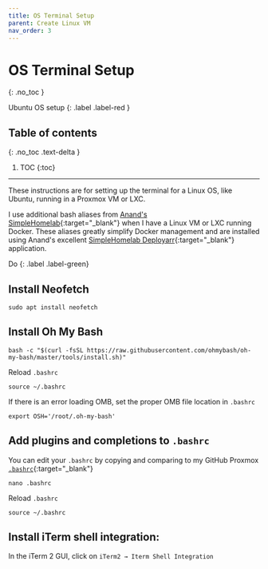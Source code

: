```yaml
---
title: OS Terminal Setup
parent: Create Linux VM
nav_order: 3
---
```


# OS Terminal Setup
{: .no_toc }

Ubuntu OS setup
{: .label .label-red }

## Table of contents
{: .no_toc .text-delta }

1. TOC
{:toc}

---
These instructions are for setting up the terminal for a Linux OS, like Ubuntu, running in a Proxmox VM or LXC.

I use additional bash aliases from [Anand's SimpleHomelab](https://github.com/SimpleHomelab/docker-traefik/blob/master/shared/config/bash_aliases){:target="_blank"} when I have a Linux VM or LXC running Docker. These aliases greatly simplify Docker management and are installed using Anand's excellent [SimpleHomelab Deployarr](https://github.com/SimpleHomelab/deployarr){:target="_blank"} application.

Do
{: .label .label-green}

## Install Neofetch

```shell
sudo apt install neofetch
```

## Install Oh My Bash

```shell
bash -c "$(curl -fsSL https://raw.githubusercontent.com/ohmybash/oh-my-bash/master/tools/install.sh)"
```

Reload `.bashrc`

```shell
source ~/.bashrc
```

If there is an error loading OMB, set the proper OMB file location in `.bashrc`
```shell
export OSH='/root/.oh-my-bash'
```

## Add plugins and completions to `.bashrc`

You can edit your `.bashrc` by copying and comparing to my GitHub Proxmox [`.bashrc`](https://github.com/kurtshuler/proxmox-ubuntu-server/blob/main/Proxmox%20files/.bashrc){:target="_blank"}

```shell
nano .bashrc
```

Reload `.bashrc`

```shell
source ~/.bashrc
```

## Install iTerm shell integration:

In the iTerm 2 GUI, click on `iTerm2 → Iterm Shell Integration`